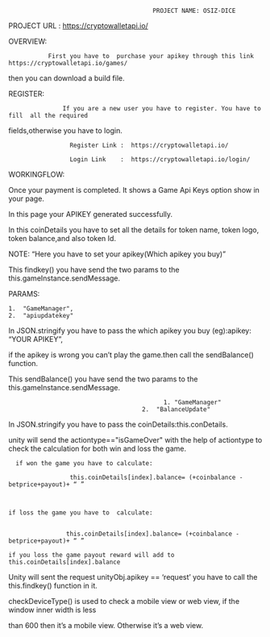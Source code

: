                                             PROJECT NAME: OSIZ-DICE

PROJECT URL : https://cryptowalletapi.io/

 
OVERVIEW: 

               First you have to  purchase your apikey through this link  https://cryptowalletapi.io/games/

then you can download a build file.

REGISTER:

                   If you are a new user you have to register. You have to fill  all the required

 fields,otherwise you have to login.


                     Register Link :  https://cryptowalletapi.io/

                     Login Link    :  https://cryptowalletapi.io/login/


WORKINGFLOW:

Once your payment is completed. It shows a Game Api Keys option show in your page.

In this page your APIKEY generated successfully.



In this coinDetails you have to set all the details for token name, token logo, token balance,and also token Id.






NOTE: “Here you have to set your apikey(Which apikey you buy)”

This findkey()  you have send the two params to the this.gameInstance.sendMessage.


  PARAMS:

    1.  "GameManager",
    2.  "apiupdatekey"


In JSON.stringify you have to pass the which apikey you buy (eg):apikey: “YOUR APIKEY”, 

if the apikey is wrong you can’t play the game.then call the sendBalance() function.

      






This sendBalance()  you have send the two params to the this.gameInstance.sendMessage.

                                               1. "GameManager"             
                                         2.  "BalanceUpdate"


 In JSON.stringify you have to pass the coinDetails:this.conDetails.

                                 


													
  unity will send the actiontype=="isGameOver"  with the help of actiontype to check the calculation for both win and loss the game.
                         
      if won the game you have to calculate: 
                          
                     this.coinDetails[index].balance= (+coinbalance -betprice+payout)+ “ ”



    if loss the game you have to  calculate:


                    this.coinDetails[index].balance= (+coinbalance -betprice+payout)+ “ ”

    if you loss the game payout reward will add to  this.coinDetails[index].balance
           




Unity will sent the request unityObj.apikey == ‘request’ you have to call the this.findkey() function in it.



 




checkDeviceType() is used to check a mobile view or web view, if the window inner width is less

than 600 then it’s a mobile view. Otherwise it’s a web view.
